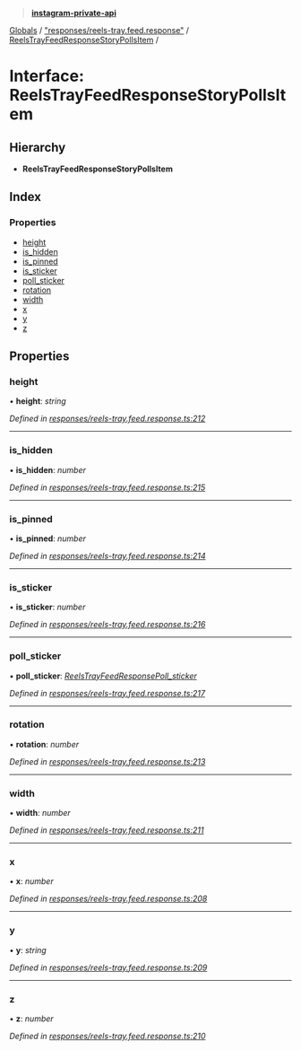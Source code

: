 > **[instagram-private-api](../README.md)**

[Globals](../globals.md) / ["responses/reels-tray.feed.response"](../modules/_responses_reels_tray_feed_response_.md) / [ReelsTrayFeedResponseStoryPollsItem](_responses_reels_tray_feed_response_.reelstrayfeedresponsestorypollsitem.md) /

# Interface: ReelsTrayFeedResponseStoryPollsItem

## Hierarchy

* **ReelsTrayFeedResponseStoryPollsItem**

## Index

### Properties

* [height](_responses_reels_tray_feed_response_.reelstrayfeedresponsestorypollsitem.md#height)
* [is_hidden](_responses_reels_tray_feed_response_.reelstrayfeedresponsestorypollsitem.md#is_hidden)
* [is_pinned](_responses_reels_tray_feed_response_.reelstrayfeedresponsestorypollsitem.md#is_pinned)
* [is_sticker](_responses_reels_tray_feed_response_.reelstrayfeedresponsestorypollsitem.md#is_sticker)
* [poll_sticker](_responses_reels_tray_feed_response_.reelstrayfeedresponsestorypollsitem.md#poll_sticker)
* [rotation](_responses_reels_tray_feed_response_.reelstrayfeedresponsestorypollsitem.md#rotation)
* [width](_responses_reels_tray_feed_response_.reelstrayfeedresponsestorypollsitem.md#width)
* [x](_responses_reels_tray_feed_response_.reelstrayfeedresponsestorypollsitem.md#x)
* [y](_responses_reels_tray_feed_response_.reelstrayfeedresponsestorypollsitem.md#y)
* [z](_responses_reels_tray_feed_response_.reelstrayfeedresponsestorypollsitem.md#z)

## Properties

###  height

• **height**: *string*

*Defined in [responses/reels-tray.feed.response.ts:212](https://github.com/Nerixyz/instagram-private-api/blob/e5037ee/src/responses/reels-tray.feed.response.ts#L212)*

___

###  is_hidden

• **is_hidden**: *number*

*Defined in [responses/reels-tray.feed.response.ts:215](https://github.com/Nerixyz/instagram-private-api/blob/e5037ee/src/responses/reels-tray.feed.response.ts#L215)*

___

###  is_pinned

• **is_pinned**: *number*

*Defined in [responses/reels-tray.feed.response.ts:214](https://github.com/Nerixyz/instagram-private-api/blob/e5037ee/src/responses/reels-tray.feed.response.ts#L214)*

___

###  is_sticker

• **is_sticker**: *number*

*Defined in [responses/reels-tray.feed.response.ts:216](https://github.com/Nerixyz/instagram-private-api/blob/e5037ee/src/responses/reels-tray.feed.response.ts#L216)*

___

###  poll_sticker

• **poll_sticker**: *[ReelsTrayFeedResponsePoll_sticker](_responses_reels_tray_feed_response_.reelstrayfeedresponsepoll_sticker.md)*

*Defined in [responses/reels-tray.feed.response.ts:217](https://github.com/Nerixyz/instagram-private-api/blob/e5037ee/src/responses/reels-tray.feed.response.ts#L217)*

___

###  rotation

• **rotation**: *number*

*Defined in [responses/reels-tray.feed.response.ts:213](https://github.com/Nerixyz/instagram-private-api/blob/e5037ee/src/responses/reels-tray.feed.response.ts#L213)*

___

###  width

• **width**: *number*

*Defined in [responses/reels-tray.feed.response.ts:211](https://github.com/Nerixyz/instagram-private-api/blob/e5037ee/src/responses/reels-tray.feed.response.ts#L211)*

___

###  x

• **x**: *number*

*Defined in [responses/reels-tray.feed.response.ts:208](https://github.com/Nerixyz/instagram-private-api/blob/e5037ee/src/responses/reels-tray.feed.response.ts#L208)*

___

###  y

• **y**: *string*

*Defined in [responses/reels-tray.feed.response.ts:209](https://github.com/Nerixyz/instagram-private-api/blob/e5037ee/src/responses/reels-tray.feed.response.ts#L209)*

___

###  z

• **z**: *number*

*Defined in [responses/reels-tray.feed.response.ts:210](https://github.com/Nerixyz/instagram-private-api/blob/e5037ee/src/responses/reels-tray.feed.response.ts#L210)*